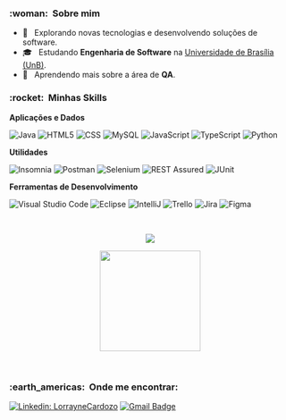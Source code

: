 
<!-- ![](https://komarev.com/ghpvc/?username=LorrayneCardozo&color=006bed) -->

<h3> :woman: &nbsp;Sobre mim </h3>

- 🤔 &nbsp; Explorando novas tecnologias e desenvolvendo soluções de software.
- 🎓 &nbsp; Estudando **Engenharia de Software** na <a href="https://www.unb.br/">Universidade de Brasília (UnB)</a>.
- 🌱 &nbsp; Aprendendo mais sobre a área de **QA**.
<!-- - 💼 &nbsp; Trabalhando como **ÁREA EM QUE VOCÊ TRABALHA** na <a href="LINK DA EMPRESA">EMPRESA</a> -->

<h3> :rocket: &nbsp;Minhas Skills </h3>

**Aplicações e Dados**


  ![Java](https://img.shields.io/badge/-Java-333333?style=flat&logo=Java&logoColor=007396)
  ![HTML5](https://img.shields.io/badge/-HTML5-333333?style=flat&logo=HTML5)
  ![CSS](https://img.shields.io/badge/-CSS-333333?style=flat&logo=CSS3&logoColor=1572B6)
  ![MySQL](https://img.shields.io/badge/-MySQL-333333?style=flat&logo=mysql)
  ![JavaScript](https://img.shields.io/badge/-JavaScript-333333?style=flat&logo=javascript)
  ![TypeScript](https://img.shields.io/badge/-TypeScript-333333?style=flat&logo=typescript)
  ![Python](https://img.shields.io/badge/-Python-333333?style=flat&logo=python)
  <!-- ![Flutter](https://img.shields.io/badge/-Flutter-333333?style=flat&logo=Flutter)
  ![Jest](https://img.shields.io/badge/-Jest-333333?style=flat&logo=jest)
  ![React](https://img.shields.io/badge/-React-333333?style=flat&logo=react)
  ![React Native](https://img.shields.io/badge/-React%20Native-333333?style=flat&logo=react) -->

**Utilidades**

  ![Insomnia](https://img.shields.io/badge/-Insomnia-333333?style=flat&logo=insomnia)
  ![Postman](https://img.shields.io/badge/-Postman-333333?style=flat&logo=postman)
  ![Selenium](https://img.shields.io/badge/-Selenium-333333?style=flat&logo=selenium)
  ![REST Assured](https://img.shields.io/badge/-REST%20Assured-333333?style=flat&logo=rest-assured)
  ![JUnit](https://img.shields.io/badge/-JUnit-333333?style=flat&logo=junit)

<!-- **DevOps**

  ![Git](https://img.shields.io/badge/-Git-333333?style=flat&logo=git)
  ![GitHub](https://img.shields.io/badge/-GitHub-333333?style=flat&logo=github)
  ![Bitbucket](https://img.shields.io/badge/-Bitbucket-333333?style=flat&logo=bitbucket)
  ![Docker](https://img.shields.io/badge/-Docker-333333?style=flat&logo=docker)
  ![Travis](https://img.shields.io/badge/-Travis-333333?style=flat&logo=travis) -->

**Ferramentas de Desenvolvimento**

  ![Visual Studio Code](https://img.shields.io/badge/-Visual%20Studio%20Code-333333?style=flat&logo=visual-studio-code&logoColor=007ACC)
  ![Eclipse](https://img.shields.io/badge/-Eclipse-333333?style=flat&logo=eclipse-ide&logoColor=2C2255)
  ![IntelliJ](https://img.shields.io/badge/-IntelliJ%20Idea-333333?style=flat&logo=intellij-idea)
  ![Trello](https://img.shields.io/badge/-Trello-333333?style=flat&logo=trello&logoColor=007ACC)
  ![Jira](https://img.shields.io/badge/-Jira-333333?style=flat&logo=jira)
  ![Figma](https://img.shields.io/badge/-Figma-333333?style=flat&logo=figma&logoColor=007ACC)

  <!-- ![Adobe XD](https://img.shields.io/badge/-Adobe%20XD-333333?style=flat&logo=adobe-xd&logoColor=007ACC) -->

<br/>
<p align="center">
<a href="https://github.com/Gurupreet">
  <img align="center" src="https://github-readme-stats.vercel.app/api/top-langs/?username=LorrayneCardozo&theme=dracula&hide_langs_below=1" />
</a>
</p>

<p align="center">
<a href="https://github.com/LorrayneCardozo">
  <img height="180em" src="https://github-readme-stats.vercel.app/api?username=LorrayneCardozo&show_icons=true&theme=dracula&line_height=27" />
</a>
</p>
<br/>

<h3> :earth_americas: &nbsp;Onde me encontrar: </h3> 

[![Linkedin: LorrayneCardozo](https://img.shields.io/badge/-LorrayneCardozo-blue?style=flat-square&logo=Linkedin&logoColor=white&link=https://www.linkedin.com/in/lorraynecardozo/)](https://www.linkedin.com/in/lorraynecardozo/)
[![Gmail Badge](https://img.shields.io/badge/-lorraynecardozo15@gmail.com-006bed?style=flat-square&logo=Gmail&logoColor=white&link=mailto:lorraynecardozo15@gmail.com)](mailto:lorraynecardozo15@gmail.com)
<!-- [![GitHub SEU NOME]( https://img.shields.io/github/followers/VanessaSwerts?label=follow&style=social)](LINK-DO-SEU-GITHUB) -->